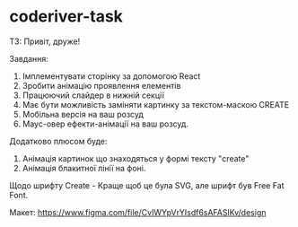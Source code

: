# coderiver-task
ТЗ:
  Привіт, друже! 

  Завдання:
  1) Імплементувати сторінку за допомогою React
  2) Зробити анімацію проявлення елементів
  3) Працюючий слайдер в нижній секції
  4) Має бути можливість заміняти картинку за текстом-маскою CREATE
  5) Мобільна версія на ваш розсуд
  6) Маус-овер ефекти-анімації на ваш розсуд.

  Додатково плюсом буде:
  1) Анімація картинок що знаходяться у формі тексту "create"
  2) Анімація блакитної лінії на фоні.

  Щодо шрифту Create - Краще щоб це була SVG, але шрифт був Free Fat Font.

Макет:
  https://www.figma.com/file/CvIWYpVrYIsdf6sAFASlKv/design

